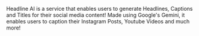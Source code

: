 Headline AI is a service that enables users to generate Headlines, Captions and Titles for their social media content! 
Made using Google's Gemini, it enables users to caption their Instagram Posts, Youtube Videos and much more!
